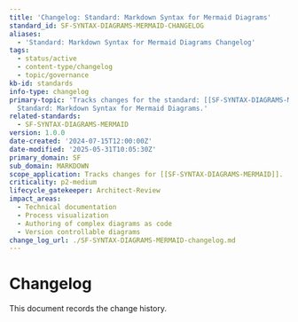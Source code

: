 ```yaml
---
title: 'Changelog: Standard: Markdown Syntax for Mermaid Diagrams'
standard_id: SF-SYNTAX-DIAGRAMS-MERMAID-CHANGELOG
aliases:
  - 'Standard: Markdown Syntax for Mermaid Diagrams Changelog'
tags:
  - status/active
  - content-type/changelog
  - topic/governance
kb-id: standards
info-type: changelog
primary-topic: 'Tracks changes for the standard: [[SF-SYNTAX-DIAGRAMS-MERMAID]] -
  Standard: Markdown Syntax for Mermaid Diagrams.'
related-standards:
  - SF-SYNTAX-DIAGRAMS-MERMAID
version: 1.0.0
date-created: '2024-07-15T12:00:00Z'
date-modified: '2025-05-31T10:05:30Z'
primary_domain: SF
sub_domain: MARKDOWN
scope_application: Tracks changes for [[SF-SYNTAX-DIAGRAMS-MERMAID]].
criticality: p2-medium
lifecycle_gatekeeper: Architect-Review
impact_areas:
  - Technical documentation
  - Process visualization
  - Authoring of complex diagrams as code
  - Version controllable diagrams
change_log_url: ./SF-SYNTAX-DIAGRAMS-MERMAID-changelog.md
---
```


# Changelog

This document records the change history.
